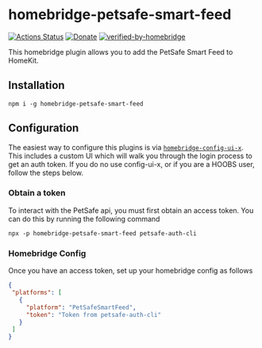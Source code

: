 # homebridge-petsafe-smart-feed

[![Actions Status](https://github.com/dgreif/homebridge-petsafe-smart-feed/workflows/Node%20CI/badge.svg)](https://github.com/dgreif/homebridge-petsafe-smart-feed/actions)
[![Donate](https://badgen.net/badge/Donate/PayPal/91BE09)](https://www.paypal.me/dustingreif)
[![verified-by-homebridge](https://badgen.net/badge/homebridge/verified/purple)](https://github.com/homebridge/homebridge/wiki/Verified-Plugins)

This homebridge plugin allows you to add the PetSafe Smart Feed to HomeKit.

## Installation

`npm i -g homebridge-petsafe-smart-feed`

## Configuration

The easiest way to configure this plugins is via [`homebridge-config-ui-x`](https://www.npmjs.com/package/homebridge-config-ui-x).  This includes a custom UI which will walk you through the login process to get an auth token.
If you do no use config-ui-x, or if you are a HOOBS user, follow the steps below.
### Obtain a token

To interact with the PetSafe api, you must first obtain an access token.  You can do this by running the following command

`npx -p homebridge-petsafe-smart-feed petsafe-auth-cli`

### Homebridge Config

Once you have an access token, set up your homebridge config as follows

 ```json
{
  "platforms": [
    {
      "platform": "PetSafeSmartFeed",
      "token": "Token from petsafe-auth-cli"
    }
  ]
}
```

